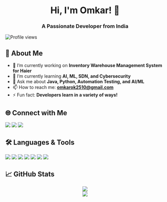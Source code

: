 <h1 align="center"> Hi, I'm Omkar! 👋</h1>
<h3 align="center">A Passionate Developer from India</h3>

![Profile views](https://komarev.com/ghpvc/?username=Omkarok2510&label=Profile%20views&color=0e75b6&style=flat)

## 🚀 About Me

- 🔭 I’m currently working on **Inventory Warehouse Management System for Haier**
- 🌱 I’m currently learning **AI, ML, SDN, and Cybersecurity**
- 💬 Ask me about **Java, Python, Automation Testing, and AI/ML**
- 📫 How to reach me: **omkarok2510@gmail.com**
- ⚡ Fun fact: **Developers learn in a variety of ways!**


## 🌐 Connect with Me
<p align="left">
<a href="https://twitter.com/yourhandle" target="_blank"><img src="https://img.shields.io/badge/Twitter-%231DA1F2.svg?style=for-the-badge&logo=Twitter&logoColor=white"/></a>
<a href="https://linkedin.com/in/yourhandle" target="_blank"><img src="https://img.shields.io/badge/LinkedIn-%230A66C2.svg?style=for-the-badge&logo=linkedin&logoColor=white"/></a>
<a href="https://instagram.com/yourhandle" target="_blank"><img src="https://img.shields.io/badge/Instagram-%23E4405F.svg?style=for-the-badge&logo=instagram&logoColor=white"/></a>
</p>


## 🛠 Languages & Tools
<p align="left"> 
  <img src="https://img.shields.io/badge/Python-3776AB?style=for-the-badge&logo=python&logoColor=white"/>
  <img src="https://img.shields.io/badge/Java-007396?style=for-the-badge&logo=java&logoColor=white"/>
  <img src="https://img.shields.io/badge/JavaScript-F7DF1E?style=for-the-badge&logo=javascript&logoColor=black"/>
  <img src="https://img.shields.io/badge/HTML5-E34F26?style=for-the-badge&logo=html5&logoColor=white"/>
  <img src="https://img.shields.io/badge/CSS3-1572B6?style=for-the-badge&logo=css3&logoColor=white"/>
  <img src="https://img.shields.io/badge/Linux-FCC624?style=for-the-badge&logo=linux&logoColor=black"/>
  <img src="https://img.shields.io/badge/MySQL-4479A1?style=for-the-badge&logo=mysql&logoColor=white"/>
</p>


## 📈 GitHub Stats
<p align="center">
  <img src="https://github-readme-stats.vercel.app/api?username=Omkarok2510&show_icons=true&theme=dark" />
  <br>
  <img src="https://github-readme-stats.vercel.app/api/top-langs/?username=Omkarok2510&layout=compact&theme=dark" />
</p>
